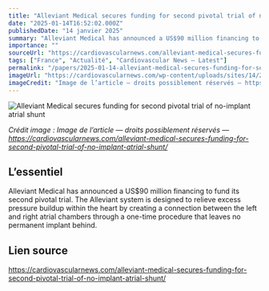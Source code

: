 ```yaml
---
title: "Alleviant Medical secures funding for second pivotal trial of no-implant atrial shunt"
date: "2025-01-14T16:52:02.000Z"
publishedDate: "14 janvier 2025"
summary: "Alleviant Medical has announced a US$90 million financing to fund its second pivotal trial. The Alleviant system is designed to relieve excess pressure buildup within the heart by creating a connection between the left and right atrial chambers through a one-time procedure that leaves no permanent implant behind."
importance: ""
sourceUrl: "https://cardiovascularnews.com/alleviant-medical-secures-funding-for-second-pivotal-trial-of-no-implant-atrial-shunt/"
tags: ["France", "Actualité", "Cardiovascular News — Latest"]
permalink: "/papers/2025-01-14-alleviant-medical-secures-funding-for-second-pivotal-trial-of-no-implant-atrial-shunt"
imageUrl: "https://cardiovascularnews.com/wp-content/uploads/sites/14/2025/01/Alleviant.jpg"
imageCredit: "Image de l’article — droits possiblement réservés — https://cardiovascularnews.com/alleviant-medical-secures-funding-for-second-pivotal-trial-of-no-implant-atrial-shunt/"
---
```


![Alleviant Medical secures funding for second pivotal trial of no-implant atrial shunt](https://cardiovascularnews.com/wp-content/uploads/sites/14/2025/01/Alleviant.jpg)

*Crédit image : Image de l’article — droits possiblement réservés — https://cardiovascularnews.com/alleviant-medical-secures-funding-for-second-pivotal-trial-of-no-implant-atrial-shunt/*

## L’essentiel

Alleviant Medical has announced a US$90 million financing to fund its second pivotal trial. The Alleviant system is designed to relieve excess pressure buildup within the heart by creating a connection between the left and right atrial chambers through a one-time procedure that leaves no permanent implant behind.

## Lien source

https://cardiovascularnews.com/alleviant-medical-secures-funding-for-second-pivotal-trial-of-no-implant-atrial-shunt/
